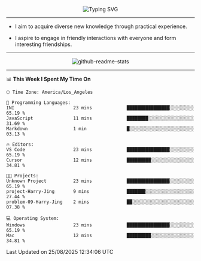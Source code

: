 <p align="center">
  <img src="https://readme-typing-svg.demolab.com?font=Fira+Code&weight=500&size=32&duration=2500&pause=1600&center=true&vCenter=true&random=false&width=1024&height=64&lines=Hi+there+%F0%9F%91%8B;I'm+delighted+you+could+make+it+here+%F0%9F%8E%89;I'm+Harry%2C+a+college+student+still+finding+my+way" alt="Typing SVG" />
</p>


---


- I aim to acquire diverse new knowledge through practical experience.

- I aspire to engage in friendly interactions with everyone and form interesting friendships.


---


<p align="center">
  <img src="https://github-readme-stats.vercel.app/api?username=Harry-Jing&show_icons=true" alt="github-readme-stats"/>
</p>


---

<!--START_SECTION:waka-->
📊 **This Week I Spent My Time On** 

```text
🕑︎ Time Zone: America/Los_Angeles

💬 Programming Languages: 
INI                      23 mins             ████████████████░░░░░░░░░   65.19 % 
JavaScript               11 mins             ████████░░░░░░░░░░░░░░░░░   31.69 % 
Markdown                 1 min               █░░░░░░░░░░░░░░░░░░░░░░░░   03.13 % 

🔥 Editors: 
VS Code                  23 mins             ████████████████░░░░░░░░░   65.19 % 
Cursor                   12 mins             █████████░░░░░░░░░░░░░░░░   34.81 % 

🐱‍💻 Projects: 
Unknown Project          23 mins             ████████████████░░░░░░░░░   65.19 % 
project-Harry-Jing       9 mins              ███████░░░░░░░░░░░░░░░░░░   27.44 % 
problem-09-Harry-Jing    2 mins              ██░░░░░░░░░░░░░░░░░░░░░░░   07.38 % 

💻 Operating System: 
Windows                  23 mins             ████████████████░░░░░░░░░   65.19 % 
Mac                      12 mins             █████████░░░░░░░░░░░░░░░░   34.81 % 
```


 Last Updated on 25/08/2025 12:34:06 UTC
<!--END_SECTION:waka-->
